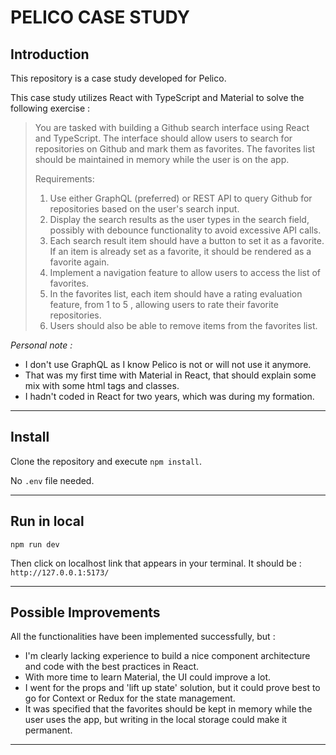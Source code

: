 # PELICO CASE STUDY

## Introduction

This repository is a case study developed for Pelico.

This case study utilizes React with TypeScript and Material to solve the following exercise :

>You are tasked with building a Github search interface using React and TypeScript. The interface
should allow users to search for repositories on Github and mark them as favorites. The favorites list
should be maintained in memory while the user is on the app.
>
>Requirements:
>1. Use either GraphQL (preferred) or REST API to query Github for repositories based on the
user's search input.
>2. Display the search results as the user types in the search field, possibly with debounce
functionality to avoid excessive API calls.
>3. Each search result item should have a button to set it as a favorite. If an item is already set as
a favorite, it should be rendered as a favorite again.
>4. Implement a navigation feature to allow users to access the list of favorites.
>5. In the favorites list, each item should have a rating evaluation feature, from 1 to 5 , allowing
users to rate their favorite repositories.
>6. Users should also be able to remove items from the favorites list.

*Personal note :*
- I don't use GraphQL as I know Pelico is not or will not use it anymore.
- That was my first time with Material in React, that should explain some mix with some html tags and classes.
- I hadn't coded in React for two years, which was during my formation.

---

## Install

Clone the repository and execute ```npm install```.

No ```.env``` file needed.

---

## Run in local

```npm run dev```

Then click on localhost link that appears in your terminal.
It should be : ```http://127.0.0.1:5173/```

---

## Possible Improvements

All the functionalities have been implemented successfully, but :
- I'm clearly lacking experience to build a nice component architecture and code with the best practices in React.
- With more time to learn Material, the UI could improve a lot.
- I went for the props and 'lift up state' solution, but it could prove best to go for Context or Redux for the state management.
- It was specified that the favorites should be kept in memory while the user uses the app, but writing in the local storage could make it permanent.

---

